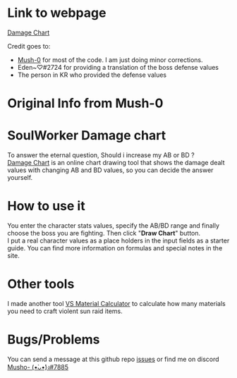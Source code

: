 # Link to webpage
[Damage Chart](https://AFNGP.github.io/sw-dmg-chart/)

Credit goes to:
- [Mush-0](https://github.com/Mush-0) for most of the code. I am just doing minor corrections.
- Eden~♡#2724 for providing a translation of the boss defense values
- The person in KR who provided the defense values

# Original Info from Mush-0

# SoulWorker Damage chart

To answer the eternal question, Should i increase my AB or BD ?
<br/>
[Damage Chart](https://mush-0.github.io/sw-dmg-chart/) is an online chart drawing tool that shows the damage dealt values with changing AB and BD values, so you can decide the answer yourself.

# How to use it

You enter the character stats values, specify the AB/BD range and finally choose the boss you are fighting.
Then click "**Draw Chart**" button.
<br>
I put a real character values as a place holders in the input fields as a starter guide.
You can find more information on formulas and special notes in the site.

# Other tools

I made another tool [VS Material Calculator](https://mush-0.github.io/VS-Calc/) to calculate how many materials you need to craft violent sun raid items.

# Bugs/Problems

You can send a message at this github repo [issues](https://github.com/Mush-0/sw-dmg-chart/issues) or find me on discord [Musho- (•̀ᴗ•́)ง#7885](https://discord.com/users/287203639486054412)
